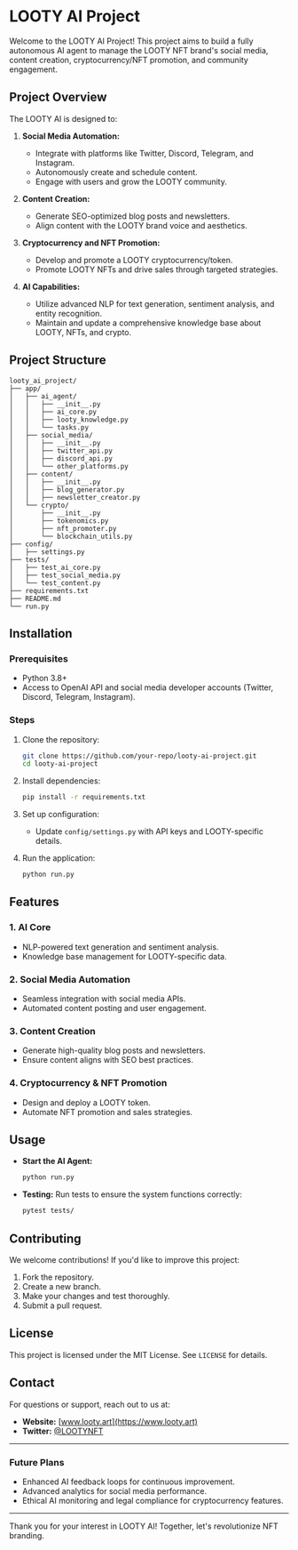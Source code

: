 # LOOTY AI Project

Welcome to the LOOTY AI Project! This project aims to build a fully autonomous AI agent to manage the LOOTY NFT brand's social media, content creation, cryptocurrency/NFT promotion, and community engagement.

## Project Overview

The LOOTY AI is designed to:

1. **Social Media Automation:**
   - Integrate with platforms like Twitter, Discord, Telegram, and Instagram.
   - Autonomously create and schedule content.
   - Engage with users and grow the LOOTY community.

2. **Content Creation:**
   - Generate SEO-optimized blog posts and newsletters.
   - Align content with the LOOTY brand voice and aesthetics.

3. **Cryptocurrency and NFT Promotion:**
   - Develop and promote a LOOTY cryptocurrency/token.
   - Promote LOOTY NFTs and drive sales through targeted strategies.

4. **AI Capabilities:**
   - Utilize advanced NLP for text generation, sentiment analysis, and entity recognition.
   - Maintain and update a comprehensive knowledge base about LOOTY, NFTs, and crypto.

## Project Structure

```
looty_ai_project/
├── app/
│   ├── ai_agent/
│   │   ├── __init__.py
│   │   ├── ai_core.py
│   │   ├── looty_knowledge.py
│   │   └── tasks.py
│   ├── social_media/
│   │   ├── __init__.py
│   │   ├── twitter_api.py
│   │   ├── discord_api.py
│   │   └── other_platforms.py
│   ├── content/
│   │   ├── __init__.py
│   │   ├── blog_generator.py
│   │   ├── newsletter_creator.py
│   └── crypto/
│       ├── __init__.py
│       ├── tokenomics.py
│       ├── nft_promoter.py
│       └── blockchain_utils.py
├── config/
│   ├── settings.py
├── tests/
│   ├── test_ai_core.py
│   ├── test_social_media.py
│   └── test_content.py
├── requirements.txt
├── README.md
└── run.py
```

## Installation

### Prerequisites
- Python 3.8+
- Access to OpenAI API and social media developer accounts (Twitter, Discord, Telegram, Instagram).

### Steps

1. Clone the repository:
   ```bash
   git clone https://github.com/your-repo/looty-ai-project.git
   cd looty-ai-project
   ```

2. Install dependencies:
   ```bash
   pip install -r requirements.txt
   ```

3. Set up configuration:
   - Update `config/settings.py` with API keys and LOOTY-specific details.

4. Run the application:
   ```bash
   python run.py
   ```

## Features

### 1. AI Core
- NLP-powered text generation and sentiment analysis.
- Knowledge base management for LOOTY-specific data.

### 2. Social Media Automation
- Seamless integration with social media APIs.
- Automated content posting and user engagement.

### 3. Content Creation
- Generate high-quality blog posts and newsletters.
- Ensure content aligns with SEO best practices.

### 4. Cryptocurrency & NFT Promotion
- Design and deploy a LOOTY token.
- Automate NFT promotion and sales strategies.

## Usage

- **Start the AI Agent:**
  ```bash
  python run.py
  ```

- **Testing:**
  Run tests to ensure the system functions correctly:
  ```bash
  pytest tests/
  ```

## Contributing

We welcome contributions! If you'd like to improve this project:

1. Fork the repository.
2. Create a new branch.
3. Make your changes and test thoroughly.
4. Submit a pull request.

## License

This project is licensed under the MIT License. See `LICENSE` for details.

## Contact

For questions or support, reach out to us at:
- **Website:** [www.looty.art](https://www.looty.art)
- **Twitter:** [@LOOTYNFT](https://twitter.com/LOOTYNFT)

---

### Future Plans
- Enhanced AI feedback loops for continuous improvement.
- Advanced analytics for social media performance.
- Ethical AI monitoring and legal compliance for cryptocurrency features.

---
Thank you for your interest in LOOTY AI! Together, let's revolutionize NFT branding.

